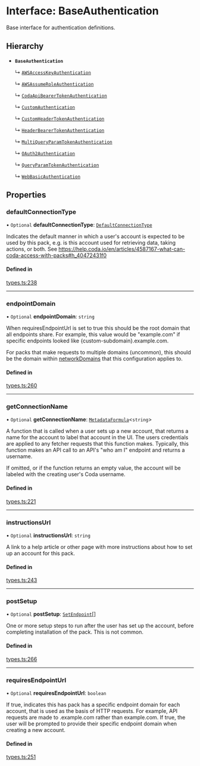 # Interface: BaseAuthentication

Base interface for authentication definitions.

## Hierarchy

- **`BaseAuthentication`**

  ↳ [`AWSAccessKeyAuthentication`](AWSAccessKeyAuthentication.md)

  ↳ [`AWSAssumeRoleAuthentication`](AWSAssumeRoleAuthentication.md)

  ↳ [`CodaApiBearerTokenAuthentication`](CodaApiBearerTokenAuthentication.md)

  ↳ [`CustomAuthentication`](CustomAuthentication.md)

  ↳ [`CustomHeaderTokenAuthentication`](CustomHeaderTokenAuthentication.md)

  ↳ [`HeaderBearerTokenAuthentication`](HeaderBearerTokenAuthentication.md)

  ↳ [`MultiQueryParamTokenAuthentication`](MultiQueryParamTokenAuthentication.md)

  ↳ [`OAuth2Authentication`](OAuth2Authentication.md)

  ↳ [`QueryParamTokenAuthentication`](QueryParamTokenAuthentication.md)

  ↳ [`WebBasicAuthentication`](WebBasicAuthentication.md)

## Properties

### defaultConnectionType

• `Optional` **defaultConnectionType**: [`DefaultConnectionType`](../enums/DefaultConnectionType.md)

Indicates the default manner in which a user's account is expected to be used by this pack,
e.g. is this account used for retrieving data, taking actions, or both.
See https://help.coda.io/en/articles/4587167-what-can-coda-access-with-packs#h_40472431f0

#### Defined in

[types.ts:238](https://github.com/coda/packs-sdk/blob/main/types.ts#L238)

___

### endpointDomain

• `Optional` **endpointDomain**: `string`

When requiresEndpointUrl is set to true this should be the root domain that all endpoints share.
For example, this value would be "example.com" if specific endpoints looked like {custom-subdomain}.example.com.

For packs that make requests to multiple domains (uncommon), this should be the domain within
[networkDomains](PackDefinition.md#networkdomains) that this configuration applies to.

#### Defined in

[types.ts:260](https://github.com/coda/packs-sdk/blob/main/types.ts#L260)

___

### getConnectionName

• `Optional` **getConnectionName**: [`MetadataFormula`](../types/MetadataFormula.md)<`string`\>

A function that is called when a user sets up a new account, that returns a name for
the account to label that account in the UI. The users credentials are applied to any
fetcher requests that this function makes. Typically, this function makes an API call
to an API's "who am I" endpoint and returns a username.

If omitted, or if the function returns an empty value, the account will be labeled
with the creating user's Coda username.

#### Defined in

[types.ts:221](https://github.com/coda/packs-sdk/blob/main/types.ts#L221)

___

### instructionsUrl

• `Optional` **instructionsUrl**: `string`

A link to a help article or other page with more instructions about how to set up an account for this pack.

#### Defined in

[types.ts:243](https://github.com/coda/packs-sdk/blob/main/types.ts#L243)

___

### postSetup

• `Optional` **postSetup**: [`SetEndpoint`](SetEndpoint.md)[]

One or more setup steps to run after the user has set up the account, before completing installation of the pack.
This is not common.

#### Defined in

[types.ts:266](https://github.com/coda/packs-sdk/blob/main/types.ts#L266)

___

### requiresEndpointUrl

• `Optional` **requiresEndpointUrl**: `boolean`

If true, indicates this has pack has a specific endpoint domain for each account, that is used
as the basis of HTTP requests. For example, API requests are made to <custom-subdomain>.example.com
rather than example.com. If true, the user will be prompted to provide their specific endpoint domain
when creating a new account.

#### Defined in

[types.ts:251](https://github.com/coda/packs-sdk/blob/main/types.ts#L251)
